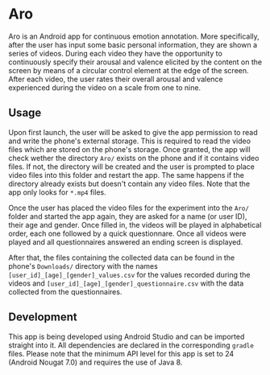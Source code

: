 # Aro

Aro is an Android app for continuous emotion annotation. More specifically, after the user has
input some basic personal information, they are shown a series of videos. During each video they
have the opportunity to continuously specify their arousal and valence elicited by the content
on the screen by means of a circular control element at the edge of the screen. After each video,
the user rates their overall arousal and valence experienced during the video on a scale from
one to nine.

## Usage

Upon first launch, the user will be asked to give the app permission to read and write the phone's
external storage. This is required to read the video files which are stored on the phone's storage.
Once granted, the app will check wether the directory `Aro/` exists on the phone and if it contains
video files. If not, the directory will be created and the user is prompted to place video files
into this folder and restart the app. The same happens if the directory already exists but doesn't
contain any video files. Note that the app only looks for `*.mp4` files.

Once the user has placed the video files for the experiment into the `Aro/` folder and started the
app again, they are asked for a name (or user ID), their age and gender. Once filled in, the videos
will be played in alphabetical order, each one followed by a quick questionnare. Once all videos
were played and all questionnaires answered an ending screen is displayed.

After that, the files containing the collected data can be found in the phone's `Downloads/`
directory with the names `[user_id]_[age]_[gender]_values.csv` for the values recorded during the
videos and `[user_id]_[age]_[gender]_questionnaire.csv` with the data collected from the
questionnaires.

## Development

This app is being developed using Android Studio and can be imported straight into it. All
dependencies are declared in the corresponding `gradle` files. Please note that the minimum API
level for this app is set to 24 (Android Nougat 7.0) and requires the use of Java 8.
